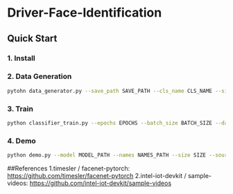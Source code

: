 # Driver-Face-Identification

## Quick Start

### 1. Install

### 2. Data Generation

```bash
pytohn data_generator.py --save_path SAVE_PATH --cls_name CLS_NAME --size SIZE
```

### 3. Train

```bash
python classifier_train.py --epochs EPOCHS --batch_size BATCH_SIZE --dataset DATA_PATH --num_workers 8
```

### 4. Demo

```bash
python demo.py --model MODEL_PATH --names NAMES_PATH --size SIZE --source VIDEO or WEBCAM --target TARGET_CLS_ID
```


##References
1.timesler / facenet-pytorch: https://github.com/timesler/facenet-pytorch
2.intel-iot-devkit / sample-videos: https://github.com/intel-iot-devkit/sample-videos
